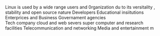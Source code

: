 Linux is used by a wide range users and 0rganization du to its versitality , stability  and open  source nature 
Developers 
Educational insiitutions 
Enterprices and Business
Governament  agencies  
Tech company
cloud and web severs 
super computer and research facilities 
 Telecommunication and networking 
 Media and entertainment m
